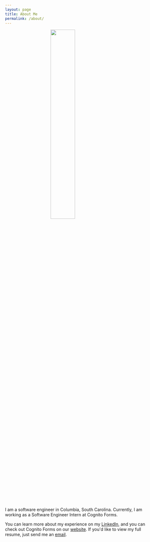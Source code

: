 ```yaml
---
layout: page
title: About Me
permalink: /about/
---
```


<img src="/assets/aj.jpg" width="200px" style="
  display: block;
  margin-left: auto;
  margin-right: auto;
  width: 40%;" />

I am a software engineer in Columbia, South Carolina. Currently, I am working as a Software Engineer Intern at Cognito Forms.

You can learn more about my experience on my [LinkedIn](https://www.linkedin.com/in/ajfabry), and you can check out Cognito Forms on our [website](https://www.cognitoforms.com). If you'd like to view my full resume, just send me an [email](mailto:ajfabry10@gmail.com).

[jekyll-organization]: https://github.com/jekyll
